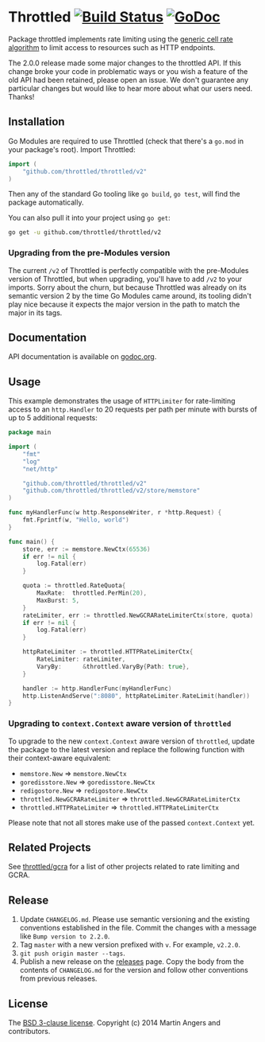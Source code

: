 # Throttled [![Build Status](https://github.com/throttled/throttled/workflows/throttled%20CI/badge.svg)](https://github.com/throttled/throttled/actions) [![GoDoc](https://godoc.org/github.com/throttled/throttled?status.svg)](https://godoc.org/github.com/throttled/throttled)

Package throttled implements rate limiting using the [generic cell rate
algorithm][gcra] to limit access to resources such as HTTP endpoints.

The 2.0.0 release made some major changes to the throttled API. If
this change broke your code in problematic ways or you wish a feature
of the old API had been retained, please open an issue.  We don't
guarantee any particular changes but would like to hear more about
what our users need. Thanks!

## Installation

Go Modules are required to use Throttled (check that there's a `go.mod` in your
package's root). Import Throttled:

``` go
import (
	"github.com/throttled/throttled/v2"
)
```

Then any of the standard Go tooling like `go build`, `go test`, will find the
package automatically.

You can also pull it into your project using `go get`:

```sh
go get -u github.com/throttled/throttled/v2
```

### Upgrading from the pre-Modules version

The current `/v2` of Throttled is perfectly compatible with the pre-Modules
version of Throttled, but when upgrading, you'll have to add `/v2` to your
imports. Sorry about the churn, but because Throttled was already on its
semantic version 2 by the time Go Modules came around, its tooling didn't play
nice because it expects the major version in the path to match the major in
its tags.

## Documentation

API documentation is available on [godoc.org][doc].

## Usage

This example demonstrates the usage of `HTTPLimiter` for rate-limiting access to
an `http.Handler` to 20 requests per path per minute with bursts of up to 5
additional requests:

```go
package main

import (
	"fmt"
	"log"
	"net/http"

	"github.com/throttled/throttled/v2"
	"github.com/throttled/throttled/v2/store/memstore"
)

func myHandlerFunc(w http.ResponseWriter, r *http.Request) {
	fmt.Fprintf(w, "Hello, world")
}

func main() {
	store, err := memstore.NewCtx(65536)
	if err != nil {
		log.Fatal(err)
	}

	quota := throttled.RateQuota{
		MaxRate:  throttled.PerMin(20),
		MaxBurst: 5,
	}
	rateLimiter, err := throttled.NewGCRARateLimiterCtx(store, quota)
	if err != nil {
		log.Fatal(err)
	}

	httpRateLimiter := throttled.HTTPRateLimiterCtx{
		RateLimiter: rateLimiter,
		VaryBy:      &throttled.VaryBy{Path: true},
	}

	handler := http.HandlerFunc(myHandlerFunc)
	http.ListenAndServe(":8080", httpRateLimiter.RateLimit(handler))
}
```

### Upgrading to `context.Context` aware version of `throttled`
To upgrade to the new `context.Context` aware version of `throttled`, update the package to the latest version and replace the following function with their context-aware equivalent:
- `memstore.New` => `memstore.NewCtx`
- `goredisstore.New` => `goredisstore.NewCtx`
- `redigostore.New` => `redigostore.NewCtx`
- `throttled.NewGCRARateLimiter` => `throttled.NewGCRARateLimiterCtx`
- `throttled.HTTPRateLimiter` => `throttled.HTTPRateLimiterCtx`

Please note that not all stores make use of the passed `context.Context` yet.

## Related Projects

See [throttled/gcra][throttled-gcra] for a list of other projects related to
rate limiting and GCRA.

## Release

1. Update `CHANGELOG.md`. Please use semantic versioning and the existing
   conventions established in the file. Commit the changes with a message like
   `Bump version to 2.2.0`.
2. Tag `master` with a new version prefixed with `v`. For example, `v2.2.0`.
3. `git push origin master --tags`.
4. Publish a new release on the [releases] page. Copy the body from the
   contents of `CHANGELOG.md` for the version and follow other conventions from
   previous releases.

## License

The [BSD 3-clause license][bsd]. Copyright (c) 2014 Martin Angers and contributors.

[blog]: http://0value.com/throttled--guardian-of-the-web-server
[bsd]: https://opensource.org/licenses/BSD-3-Clause
[doc]: https://godoc.org/github.com/throttled/throttled
[gcra]: https://en.wikipedia.org/wiki/Generic_cell_rate_algorithm
[puerkitobio]: https://github.com/puerkitobio/
[pr]: https://github.com/throttled/throttled/compare
[releases]: https://github.com/throttled/throttled/releases
[throttled-gcra]: https://github.com/throttled/gcra

<!--
# vim: set tw=79:
-->
